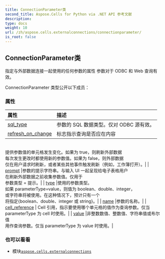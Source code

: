 ```yaml
---
title: ConnectionParameter类
second_title: Aspose.Cells for Python via .NET API 参考文献
description:
type: docs
weight: 10
url: /zh/aspose.cells.externalconnections/connectionparameter/
is_root: false
---
```

## ConnectionParameter类
指定与外部数据连接一起使用的任何参数的属性
参数对于 ODBC 和 Web 查询有效。



ConnectionParameter 类型公开以下成员：

### 属性
|属性|描述|
| :- | :- |
| [sql_type](/cells/python-net/zh/aspose.cells.externalconnections/connectionparameter/sql_type) |参数的 SQL 数据类型。仅对 ODBC 源有效。|
| [refresh_on_change](/cells/python-net/zh/aspose.cells.externalconnections/connectionparameter/refresh_on_change) |标志指示查询是否应在内容<br/>提供参数值的单元格发生变化。如果为 true，则刷新外部数据<br/>每次发生更改时都使用新的参数值。如果为 false，则外部数据<br/>仅在用户请求时刷新，或者某些其他事件触发刷新（例如，工作簿打开）。|
| [prompt](/cells/python-net/zh/aspose.cells.externalconnections/connectionparameter/prompt) |参数的提示字符串。与输入 UI 一起呈现给电子表格用户<br/>在刷新外部数据之前收集参数值。仅用于<br/>参数类型 = 提示。|
| [type](/cells/python-net/zh/aspose.cells.externalconnections/connectionparameter/type) |使用的参数类型。<br/>如果 parameterType=value，则值为 boolean、double、integer，<br/>或字符串将被使用。在这种情况下，预计只有一个<br/>将指定{boolean、double、integer 或 string}。|
| [name](/cells/python-net/zh/aspose.cells.externalconnections/connectionparameter/name) |参数的名称。|
| [cell_reference](/cells/python-net/zh/aspose.cells.externalconnections/connectionparameter/cell_reference) | Cell 引用，指示要使用哪个单元格的值作为查询参数。仅当 parameterType 为 cell 时使用。|
| [value](/cells/python-net/zh/aspose.cells.externalconnections/connectionparameter/value) |非整数数值、整数值、字符串值或布尔值<br/>用作查询参数。仅当 parameterType 为 value 时使用。|



### 也可以看看
* 模块[`aspose.cells.externalconnections`](..)
